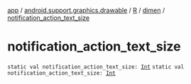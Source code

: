 [app](../../../index.md) / [android.support.graphics.drawable](../../index.md) / [R](../index.md) / [dimen](index.md) / [notification_action_text_size](./notification_action_text_size.md)

# notification_action_text_size

`static val notification_action_text_size: `[`Int`](https://kotlinlang.org/api/latest/jvm/stdlib/kotlin/-int/index.html)
`static val notification_action_text_size: `[`Int`](https://kotlinlang.org/api/latest/jvm/stdlib/kotlin/-int/index.html)